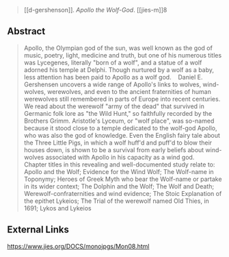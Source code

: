 > [[d-gershenson]]. *Apollo the Wolf-God*. [[jies-m]]8

## Abstract
> Apollo, the Olympian god of the sun, was well known as the god of music, poetry, light, medicine and truth, but one of his numerous titles was Lycegenes, literally "born of a wolf", and a statue of a wolf adorned his temple at Delphi. Though nurtured by a wolf as a baby, less attention has been paid to Apollo as a wolf god.
>   
> Daniel E. Gershensen uncovers a wide range of Apollo's links to wolves, wind-wolves, werewolves, and even to the ancient fraternities of human werewolves still remembered in parts of Europe into recent centuries. We read about the werewolf "army of the dead" that survived in Germanic folk lore as "the Wild Hunt," so faithfully recorded by the Brothers Grimm. Aristotle's Lyceum, or "wolf place", was so-named because it stood close to a temple dedicated to the wolf-god Apollo, who was also the god of knowledge. Even the English fairy tale about the Three Little Pigs, in which a wolf huff'd and puff'd to blow their houses down, is shown to be a survival from early beliefs about wind-wolves associated with Apollo in his capacity as a wind god.
>   
> Chapter titles in this revealing and well-documented study relate to: Apollo and the Wolf; Evidence for the Wind Wolf; The Wolf-name in Toponymy; Heroes of Greek Myth who bear the Wolf-name or partake in its wider context; The Dolphin and the Wolf; The Wolf and Death; Werewolf-confraternities and wind evidence; The Stoic Explanation of the epithet Lykeios; The Trial of the werewolf named Old Thies, in 1691; Lykos and Lykeios

## External Links
https://www.jies.org/DOCS/monojpgs/Mon08.html